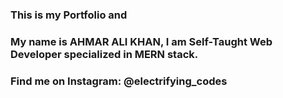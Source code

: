 ### This is my Portfolio and

### My name is AHMAR ALI KHAN, I am Self-Taught Web Developer specialized in MERN stack.

### Find me on Instagram: @electrifying_codes
